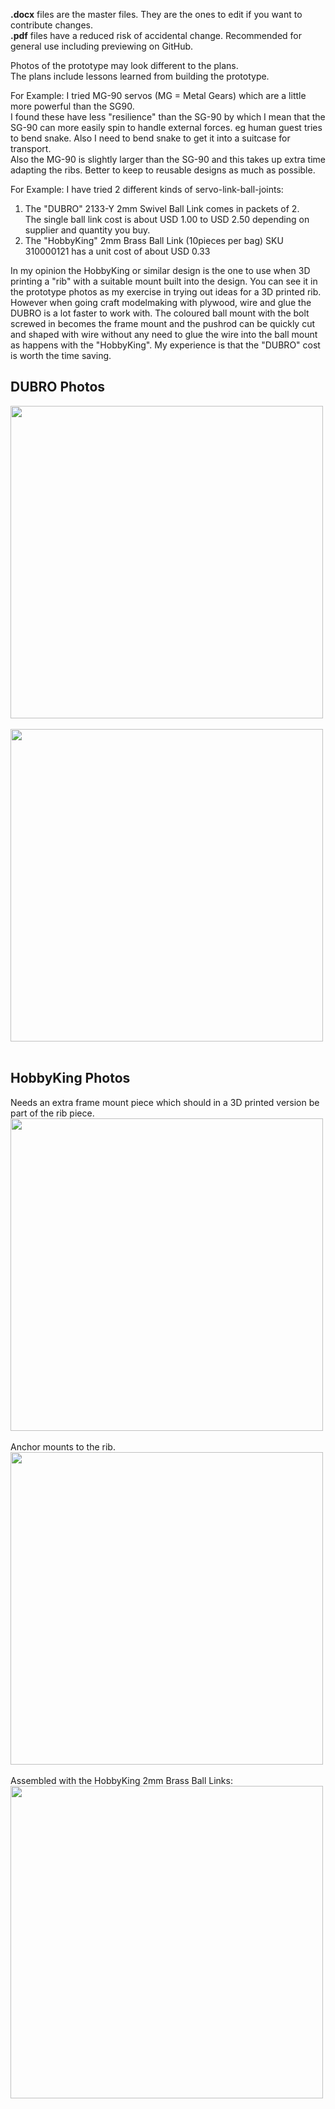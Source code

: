 <b>.docx</b> files are the master files. They are the ones to edit if you want to contribute changes.   
<b>.pdf</b> files have a reduced risk of accidental change. Recommended for general use including previewing on GitHub.

Photos of the prototype may look different to the plans.  
The plans include lessons learned from building the prototype.  

For Example: I tried MG-90 servos (MG = Metal Gears) which are a little more powerful than the SG90.  
I found these have less "resilience" than the SG-90 by which I mean that the SG-90 can more easily spin to handle external forces. eg human guest tries to bend snake. Also I need to bend snake to get it into a suitcase for transport.  
Also the MG-90 is slightly larger than the SG-90 and this takes up extra time adapting the ribs. Better to keep to reusable designs as much as possible.


For Example: I have tried 2 different kinds of servo-link-ball-joints:

1. The "DUBRO" 2133-Y 2mm Swivel Ball Link comes in packets of 2. <br /> The single ball link cost is about USD 1.00 to USD 2.50 depending on supplier and quantity you buy.
2. The "HobbyKing" 2mm Brass Ball Link (10pieces per bag) SKU 310000121 has a unit cost of about USD 0.33

In my opinion the HobbyKing or similar design is the one to use when 3D printing a "rib" with a suitable mount built into the design. You can see it in the prototype photos as my exercise in trying out ideas for a 3D printed rib. However when going craft modelmaking with plywood, wire and glue the DUBRO is a lot faster to work with. The coloured ball mount with the bolt screwed in becomes the frame mount and the pushrod can be quickly cut and shaped with wire without any need to glue the wire into the ball mount as happens with the "HobbyKing". My experience is that the "DUBRO" cost is worth the time saving.  

## DUBRO Photos ##
<img src="https://github.com/manukautech/XMSnakeRobot/blob/master/HardwarePlans/Images/Dubro01.JPG" width="500" />
<br /><br />
<img src="https://github.com/manukautech/XMSnakeRobot/blob/master/HardwarePlans/Images/Dubro02.JPG" width="500" />
<br /><br />

## HobbyKing Photos ##
Needs an extra frame mount piece which should in a 3D printed version be part of the rib piece. <br />
<img src="https://github.com/manukautech/XMSnakeRobot/blob/master/HardwarePlans/Images/Anchor.JPG" width="500" />
<br /><br />
Anchor mounts to the rib.<br />
<img src="https://github.com/manukautech/XMSnakeRobot/blob/master/HardwarePlans/Images/AnchorRib.JPG" width="500" />
<br /><br />
Assembled with the HobbyKing 2mm Brass Ball Links: <br />
<img src="https://github.com/manukautech/XMSnakeRobot/blob/master/HardwarePlans/Images/Hobbyking.JPG" width="500" />
<br /><br />

